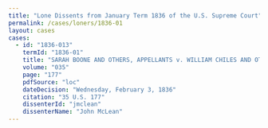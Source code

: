 ```yaml
---
title: "Lone Dissents from January Term 1836 of the U.S. Supreme Court"
permalink: /cases/loners/1836-01
layout: cases
cases:
  - id: "1836-013"
    termId: "1836-01"
    title: "SARAH BOONE AND OTHERS, APPELLANTS v. WILLIAM CHILES AND OTHERS, APPELLEES"
    volume: "035"
    page: "177"
    pdfSource: "loc"
    dateDecision: "Wednesday, February 3, 1836"
    citation: "35 U.S. 177"
    dissenterId: "jmclean"
    dissenterName: "John McLean"
---
```

